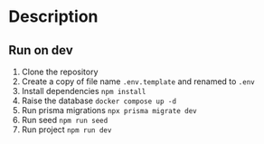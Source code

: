 # Description

## Run on dev

1. Clone the repository
2. Create a copy of file name `.env.template` and renamed to `.env`
3. Install dependencies `npm install`
4. Raise the database `docker compose up -d`
5. Run prisma migrations `npx prisma migrate dev`
6. Run seed `npm run seed`
7. Run project `npm run dev`
